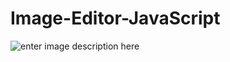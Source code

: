# Image-Editor-JavaScript

![enter image description here](https://github.com/YOSEF-CODER/Image-Editor-JavaScript/blob/master/Image%20Editor%20JavaScript/Capture.PNG)
